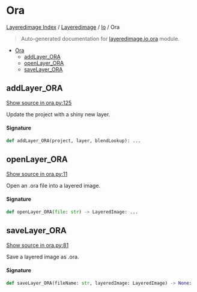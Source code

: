 # Ora

[Layeredimage Index](../../README.md#layeredimage-index) / [Layeredimage](../index.md#layeredimage) / [Io](./index.md#io) / Ora

> Auto-generated documentation for [layeredimage.io.ora](../../../../layeredimage/io/ora.py) module.

- [Ora](#ora)
  - [addLayer_ORA](#addlayer_ora)
  - [openLayer_ORA](#openlayer_ora)
  - [saveLayer_ORA](#savelayer_ora)

## addLayer_ORA

[Show source in ora.py:125](../../../../layeredimage/io/ora.py#L125)

Update the project with a shiny new layer.

#### Signature

```python
def addLayer_ORA(project, layer, blendLookup): ...
```



## openLayer_ORA

[Show source in ora.py:11](../../../../layeredimage/io/ora.py#L11)

Open an .ora file into a layered image.

#### Signature

```python
def openLayer_ORA(file: str) -> LayeredImage: ...
```



## saveLayer_ORA

[Show source in ora.py:81](../../../../layeredimage/io/ora.py#L81)

Save a layered image as .ora.

#### Signature

```python
def saveLayer_ORA(fileName: str, layeredImage: LayeredImage) -> None: ...
```